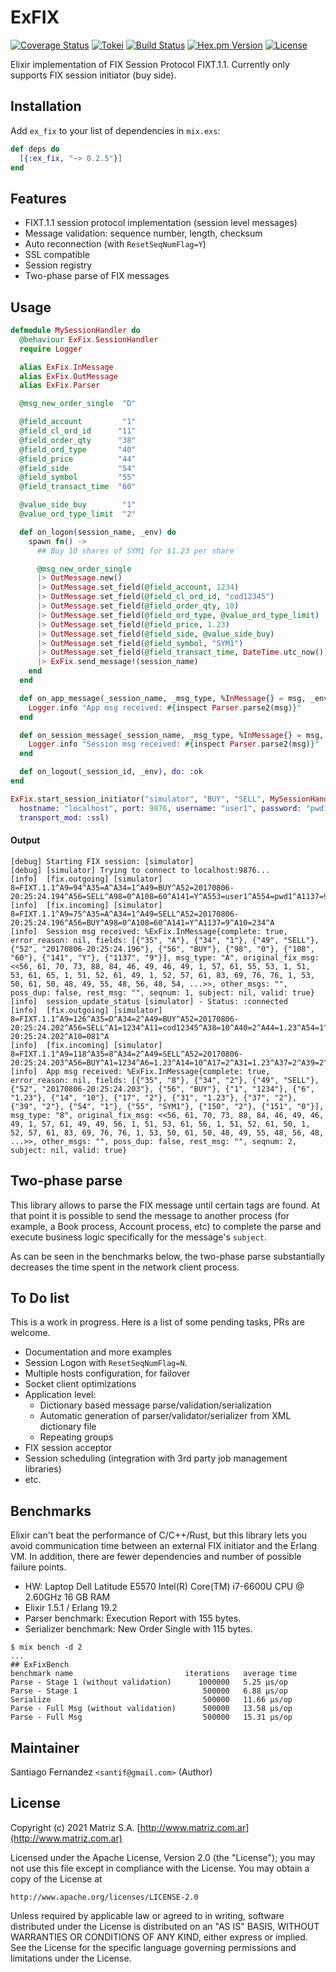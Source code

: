 # ExFIX

[![Coverage Status](https://coveralls.io/repos/github/santif/ex_fix/badge.svg?branch=master)](https://coveralls.io/github/santif/ex_fix?branch=master)
[![Tokei](https://tokei.rs/b1/github/santif/ex_fix?category=code)](https://tokei.rs/b1/github/santif/ex_fix?category=code)
[![Build Status](https://github.com/santif/ex_fix/actions/workflows/elixir.yml/badge.svg?branch=master)](https://github.com/santif/ex_fix/actions/workflows/elixir.yml)
[![Hex.pm Version](http://img.shields.io/hexpm/v/ex_fix.svg?style=flat)](https://hex.pm/packages/ex_fix)
[![License](https://img.shields.io/badge/License-Apache%202.0-blue.svg)](https://opensource.org/licenses/Apache-2.0)

Elixir implementation of FIX Session Protocol FIXT.1.1.
Currently only supports FIX session initiator (buy side).

## Installation

Add `ex_fix` to your list of dependencies in `mix.exs`:

```elixir
def deps do
  [{:ex_fix, "~> 0.2.5"}]
end
```

## Features

- FIXT.1.1 session protocol implementation (session level messages)
- Message validation: sequence number, length, checksum
- Auto reconnection (with `ResetSeqNumFlag=Y`)
- SSL compatible
- Session registry
- Two-phase parse of FIX messages

## Usage

```elixir
defmodule MySessionHandler do
  @behaviour ExFix.SessionHandler
  require Logger

  alias ExFix.InMessage
  alias ExFix.OutMessage
  alias ExFix.Parser

  @msg_new_order_single  "D"

  @field_account         "1"
  @field_cl_ord_id      "11"
  @field_order_qty      "38"
  @field_ord_type       "40"
  @field_price          "44"
  @field_side           "54"
  @field_symbol         "55"
  @field_transact_time  "60"

  @value_side_buy        "1"
  @value_ord_type_limit  "2"

  def on_logon(session_name, _env) do
    spawn fn() ->
      ## Buy 10 shares of SYM1 for $1.23 per share

      @msg_new_order_single
      |> OutMessage.new()
      |> OutMessage.set_field(@field_account, 1234)
      |> OutMessage.set_field(@field_cl_ord_id, "cod12345")
      |> OutMessage.set_field(@field_order_qty, 10)
      |> OutMessage.set_field(@field_ord_type, @value_ord_type_limit)
      |> OutMessage.set_field(@field_price, 1.23)
      |> OutMessage.set_field(@field_side, @value_side_buy)
      |> OutMessage.set_field(@field_symbol, "SYM1")
      |> OutMessage.set_field(@field_transact_time, DateTime.utc_now())
      |> ExFix.send_message!(session_name)
    end
  end

  def on_app_message(_session_name, _msg_type, %InMessage{} = msg, _env) do
    Logger.info "App msg received: #{inspect Parser.parse2(msg)}"
  end

  def on_session_message(_session_name, _msg_type, %InMessage{} = msg, _env) do
    Logger.info "Session msg received: #{inspect Parser.parse2(msg)}"
  end

  def on_logout(_session_id, _env), do: :ok
end

ExFix.start_session_initiator("simulator", "BUY", "SELL", MySessionHandler,
  hostname: "localhost", port: 9876, username: "user1", password: "pwd1",
  transport_mod: :ssl)
```

#### Output

```
[debug] Starting FIX session: [simulator]
[debug] [simulator] Trying to connect to localhost:9876...
[info]  [fix.outgoing] [simulator] 8=FIXT.1.1^A9=94^A35=A^A34=1^A49=BUY^A52=20170806-20:25:24.194^A56=SELL^A98=0^A108=60^A141=Y^A553=user1^A554=pwd1^A1137=9^A10=012^A
[info]  [fix.incoming] [simulator] 8=FIXT.1.1^A9=75^A35=A^A34=1^A49=SELL^A52=20170806-20:25:24.196^A56=BUY^A98=0^A108=60^A141=Y^A1137=9^A10=234^A
[info]  Session msg received: %ExFix.InMessage{complete: true, error_reason: nil, fields: [{"35", "A"}, {"34", "1"}, {"49", "SELL"}, {"52", "20170806-20:25:24.196"}, {"56", "BUY"}, {"98", "0"}, {"108", "60"}, {"141", "Y"}, {"1137", "9"}], msg_type: "A", original_fix_msg: <<56, 61, 70, 73, 88, 84, 46, 49, 46, 49, 1, 57, 61, 55, 53, 1, 51, 53, 61, 65, 1, 51, 52, 61, 49, 1, 52, 57, 61, 83, 69, 76, 76, 1, 53, 50, 61, 50, 48, 49, 55, 48, 56, 48, 54, ...>>, other_msgs: "", poss_dup: false, rest_msg: "", seqnum: 1, subject: nil, valid: true}
[info]  session_update_status [simulator] - Status: :connected
[info]  [fix.outgoing] [simulator] 8=FIXT.1.1^A9=126^A35=D^A34=2^A49=BUY^A52=20170806-20:25:24.202^A56=SELL^A1=1234^A11=cod12345^A38=10^A40=2^A44=1.23^A54=1^A55=SYM1^A60=20170806-20:25:24.202^A10=081^A
[info]  [fix.incoming] [simulator] 8=FIXT.1.1^A9=118^A35=8^A34=2^A49=SELL^A52=20170806-20:25:24.203^A56=BUY^A1=1234^A6=1.23^A14=10^A17=2^A31=1.23^A37=2^A39=2^A54=1^A55=SYM1^A150=2^A151=0^A10=151^A
[info]  App msg received: %ExFix.InMessage{complete: true, error_reason: nil, fields: [{"35", "8"}, {"34", "2"}, {"49", "SELL"}, {"52", "20170806-20:25:24.203"}, {"56", "BUY"}, {"1", "1234"}, {"6", "1.23"}, {"14", "10"}, {"17", "2"}, {"31", "1.23"}, {"37", "2"}, {"39", "2"}, {"54", "1"}, {"55", "SYM1"}, {"150", "2"}, {"151", "0"}], msg_type: "8", original_fix_msg: <<56, 61, 70, 73, 88, 84, 46, 49, 46, 49, 1, 57, 61, 49, 49, 56, 1, 51, 53, 61, 56, 1, 51, 52, 61, 50, 1, 52, 57, 61, 83, 69, 76, 76, 1, 53, 50, 61, 50, 48, 49, 55, 48, 56, 48, ...>>, other_msgs: "", poss_dup: false, rest_msg: "", seqnum: 2, subject: nil, valid: true}
```

## Two-phase parse

This library allows to parse the FIX message until certain tags are found. At that
point it is possible to send the message to another process (for example, a Book process,
Account process, etc) to complete the parse and execute business logic specifically for
the message's `subject`.

As can be seen in the benchmarks below, the two-phase parse substantially decreases
the time spent in the network client process.

## To Do list

This is a work in progress. Here is a list of some pending tasks, PRs are welcome.

- Documentation and more examples
- Session Logon with `ResetSeqNumFlag=N`.
- Multiple hosts configuration, for failover
- Socket client optimizations
- Application level:
  - Dictionary based message parse/validation/serialization
  - Automatic generation of parser/validator/serializer from XML dictionary file
  - Repeating groups
- FIX session acceptor
- Session scheduling (integration with 3rd party job management libraries)
- etc.

## Benchmarks

Elixir can't beat the performance of C/C++/Rust, but this library lets you avoid
communication time between an external FIX initiator and the Erlang VM.
In addition, there are fewer dependencies and number of possible failure points.

- HW: Laptop Dell Latitude E5570 Intel(R) Core(TM) i7-6600U CPU @ 2.60GHz 16 GB RAM
- Elixir 1.5.1 / Erlang 19.2
- Parser benchmark: Execution Report with 155 bytes.
- Serializer benchmark: New Order Single with 115 bytes.

```
$ mix bench -d 2
...
## ExFixBench
benchmark name                         iterations   average time
Parse - Stage 1 (without validation)      1000000   5.25 µs/op
Parse - Stage 1                            500000   6.88 µs/op
Serialize                                  500000   11.66 µs/op
Parse - Full Msg (without validation)      500000   13.58 µs/op
Parse - Full Msg                           500000   15.31 µs/op
```

## Maintainer

Santiago Fernandez `<santif@gmail.com>` (Author)

## License

Copyright (c) 2021 Matriz S.A.
[http://www.matriz.com.ar](http://www.matriz.com.ar)

Licensed under the Apache License, Version 2.0 (the "License");
you may not use this file except in compliance with the License.
You may obtain a copy of the License at

    http://www.apache.org/licenses/LICENSE-2.0

Unless required by applicable law or agreed to in writing, software
distributed under the License is distributed on an "AS IS" BASIS,
WITHOUT WARRANTIES OR CONDITIONS OF ANY KIND, either express or implied.
See the License for the specific language governing permissions and
limitations under the License.
